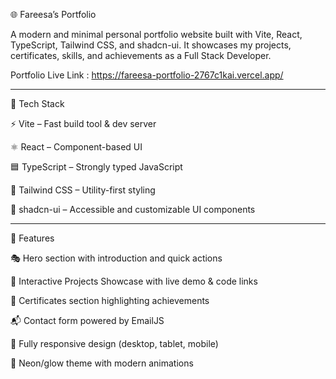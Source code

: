 <!-- 
**URL**: https://lovable.dev/projects/aee9f9f6-ecc4-4e45-81ba-ee0d1b785bc8

**Use Lovable**

Simply visit the [Lovable Project](https://lovable.dev/projects/aee9f9f6-ecc4-4e45-81ba-ee0d1b785bc8) and start prompting.
 -->

🌐 Fareesa’s Portfolio

A modern and minimal personal portfolio website built with Vite, React, TypeScript, Tailwind CSS, and shadcn-ui.
It showcases my projects, certificates, skills, and achievements as a Full Stack Developer.

Portfolio Live Link : https://fareesa-portfolio-2767c1kai.vercel.app/

-----------------------------------
🚀 Tech Stack

⚡ Vite – Fast build tool & dev server

⚛️ React – Component-based UI

🟦 TypeScript – Strongly typed JavaScript

🎨 Tailwind CSS – Utility-first styling

🧩 shadcn-ui – Accessible and customizable UI components

------------------------------------

📌 Features

🎭 Hero section with introduction and quick actions

💼 Interactive Projects Showcase with live demo & code links

📜 Certificates section highlighting achievements

📬 Contact form powered by EmailJS

📱 Fully responsive design (desktop, tablet, mobile)

🌙 Neon/glow theme with modern animations

<!-- ## How can I deploy this project?

Simply open [Lovable](https://lovable.dev/projects/aee9f9f6-ecc4-4e45-81ba-ee0d1b785bc8) and click on Share -> Publish. -->

